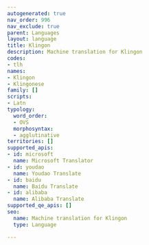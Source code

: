 ```yaml
---
autogenerated: true
nav_order: 996
nav_exclude: true
parent: Languages
layout: language
title: Klingon
description: Machine translation for Klingon
codes:
- tlh
names:
- Klingon
- Klingonese
family: []
scripts:
- Latn
typology:
  word_order:
  - OVS
  morphosyntax:
  - agglutinative
territories: []
supported_apis:
- id: microsoft
  name: Microsoft Translator
- id: youdao
  name: Youdao Translate
- id: baidu
  name: Baidu Translate
- id: alibaba
  name: Alibaba Translate
supported_qe_apis: []
seo:
  name: Machine translation for Klingon
  type: Language

---
```


